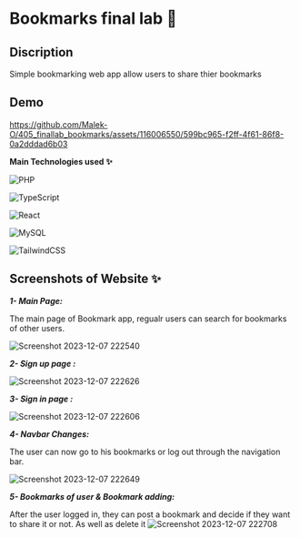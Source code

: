 # **Bookmarks final lab 🔖**

## Discription

Simple bookmarking web app allow users to share thier bookmarks

## Demo

https://github.com/Malek-O/405_finallab_bookmarks/assets/116006550/599bc965-f2ff-4f61-86f8-0a2dddad6b03

**Main Technologies used ✨**

![PHP](https://img.shields.io/badge/php-%23777BB4.svg?style=for-the-badge&logo=php&logoColor=white)

![TypeScript](https://img.shields.io/badge/typescript-%23007ACC.svg?style=for-the-badge&logo=typescript&logoColor=white)

![React](https://img.shields.io/badge/react-%2320232a.svg?style=for-the-badge&logo=react&logoColor=%2361DAFB)

![MySQL](https://img.shields.io/badge/mysql-%2300f.svg?style=for-the-badge&logo=mysql&logoColor=white)
 
![TailwindCSS](https://img.shields.io/badge/tailwindcss-%2338B2AC.svg?style=for-the-badge&logo=tailwind-css&logoColor=white)

## Screenshots of Website ✨

**_1- Main Page:_**

The main page of Bookmark app, regualr users can search for bookmarks of other users.

![Screenshot 2023-12-07 222540](https://github.com/Malek-O/405_finallab_bookmarks/assets/116006550/3df3a584-320d-4c17-a201-0364b0a59423)

**_2- Sign up page :_**

![Screenshot 2023-12-07 222626](https://github.com/Malek-O/405_finallab_bookmarks/assets/116006550/a4e1bb6f-0369-426f-aa73-fc4fa919b911)

**_3- Sign in page :_**

![Screenshot 2023-12-07 222606](https://github.com/Malek-O/405_finallab_bookmarks/assets/116006550/621ddfec-dc37-48bc-89b4-abb548256d09)

**_4- Navbar Changes:_**

The user can now go to his bookmarks or log out through the navigation bar.

![Screenshot 2023-12-07 222649](https://github.com/Malek-O/405_finallab_bookmarks/assets/116006550/430a0302-70ef-4eba-89a0-bf8873416a83)

**_5- Bookmarks of user & Bookmark adding:_**

After the user logged in, they can post a bookmark and decide if they want to share it or not. As well as delete it
![Screenshot 2023-12-07 222708](https://github.com/Malek-O/405_finallab_bookmarks/assets/116006550/28e3e754-fe0e-49d2-8d16-bad64aafe022)



